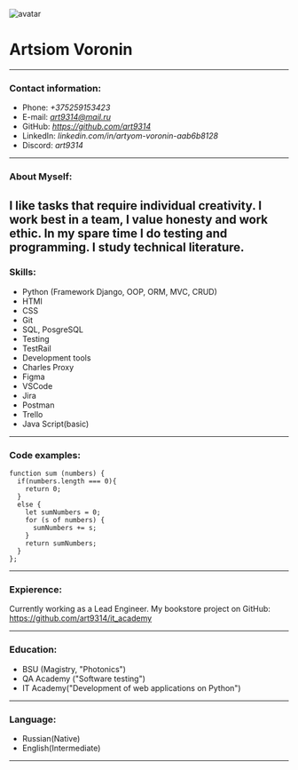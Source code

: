 ![avatar](https://photopict.ru/wp-content/uploads/2019/05/kartinki-na-avu-so-smyslom-10.jpg)

# **Artsiom Voronin**
---
### Contact information:

- Phone: *+375259153423*
- E-mail: *art9314@mail.ru*
- GitHub: *https://github.com/art9314*
- LinkedIn: *linkedin.com/in/artyom-voronin-aab6b8128*
- Discord: *art9314*
---
### About Myself:
I like tasks that require individual creativity. I work best in a team, I value honesty and work ethic. 
In my spare time I do testing and programming. I study technical literature. 
---
### Skills:
- Python (Framework Django, OOP, ORM, MVC, CRUD)           
- HTMl
- CSS
- Git
- SQL, PosgreSQL
- Testing
- TestRail
- Development tools
- Charles Proxy
- Figma
- VSCode
- Jira
- Postman
- Trello
- Java Script(basic)
---
### Code examples:
```
function sum (numbers) {
  if(numbers.length === 0){
    return 0;
  }
  else {
    let sumNumbers = 0;
    for (s of numbers) {
      sumNumbers += s;
    }
    return sumNumbers;
  }    
};
```
---
### Expierence:
Currently working as a Lead Engineer. My bookstore project on GitHub: https://github.com/art9314/it_academy

---
### Education:
- BSU (Magistry, "Photonics")
- QA Academy ("Software testing")
- IT Academy("Development of web applications on Python")
---
### Language:
- Russian(Native)
- English(Intermediate)
---